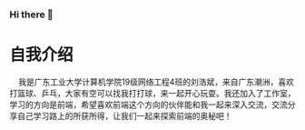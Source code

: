 ### Hi there 👋

<!--
**xhw2333/xhw2333** is a ✨ _special_ ✨ repository because its `README.md` (this file) appears on your GitHub profile.

Here are some ideas to get you started:

- 🔭 I’m currently working on ...
- 🌱 I’m currently learning ...
- 👯 I’m looking to collaborate on ...
- 🤔 I’m looking for help with ...
- 💬 Ask me about ...
- 📫 How to reach me: ...
- 😄 Pronouns: ...
- ⚡ Fun fact: ...
- 🔭广东工业大学
- 🌱前端
- 👯QG工作室
- 📫1311844250@qq.com
- ⚡打篮球、乒乓
-->
# 自我介绍

&nbsp;&nbsp;&nbsp;&nbsp;我是广东工业大学计算机学院19级网络工程4班的刘浩斌，来自广东潮洲，喜欢打篮球、乒乓，大家有空可以找我打打球，来一起开心玩耍。我还加入了工作室，学习的方向是前端，希望喜欢前端这个方向的伙伴能和我一起来深入交流，交流分享自己学习路上的所获所得，让我们一起来探索前端的奥秘吧！
